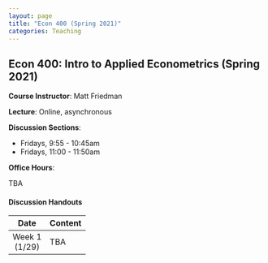 ```yaml
---
layout: page
title: "Econ 400 (Spring 2021)"
categories: Teaching
---
```


## Econ 400: Intro to Applied Econometrics (Spring 2021)

**Course Instructor**: Matt Friedman

**Lecture**: Online, asynchronous

**Discussion Sections**:

* Fridays, 9:55 - 10:45am
* Fridays, 11:00 - 11:50am

**Office Hours**:

TBA

#### Discussion Handouts

|     Date    |                     Content                     |
|:-----------:|	:---------------------------------------------- |
| Week 1 <br> (1/29) | TBA |